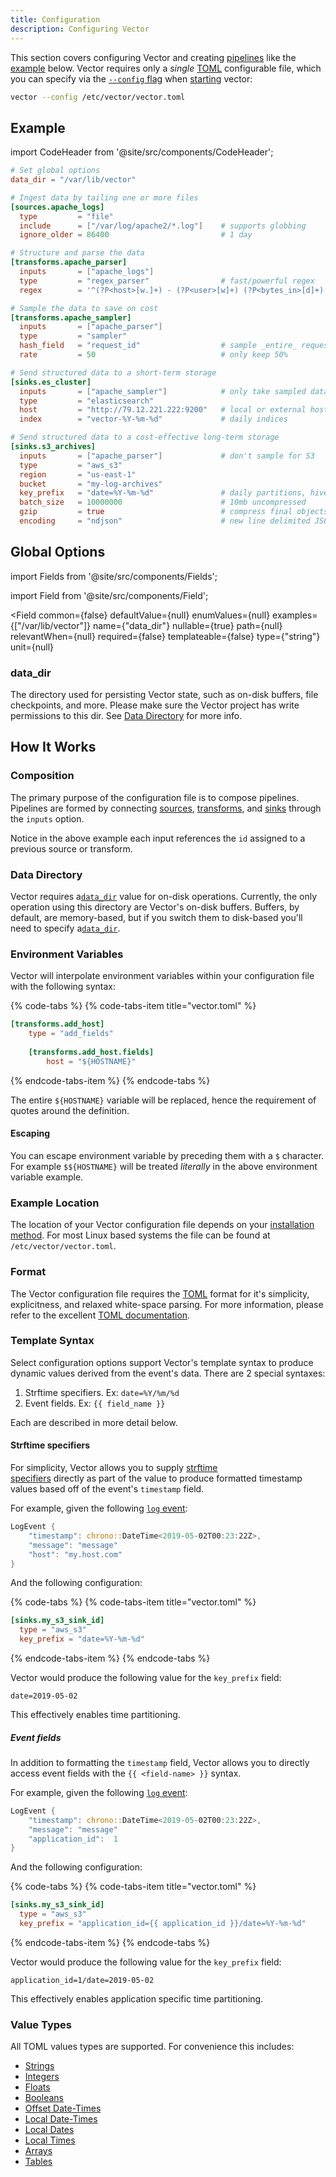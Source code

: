 ```yaml
---
title: Configuration
description: Configuring Vector
---
```


This section covers configuring Vector and creating
[pipelines][docs.configuration#composition] like the [example](#example) below.
Vector requires only a _single_ [TOML][urls.toml] configurable file, which you
can specify via the [`--config` flag][docs.process-management#flags] when
[starting][docs.process-management#starting] vector:

```bash
vector --config /etc/vector/vector.toml
```

## Example

import CodeHeader from '@site/src/components/CodeHeader';

<CodeHeader fileName="vector.toml" />

```toml
# Set global options
data_dir = "/var/lib/vector"

# Ingest data by tailing one or more files
[sources.apache_logs]
  type         = "file"
  include      = ["/var/log/apache2/*.log"]    # supports globbing
  ignore_older = 86400                         # 1 day

# Structure and parse the data
[transforms.apache_parser]
  inputs       = ["apache_logs"]
  type         = "regex_parser"                # fast/powerful regex
  regex        = '^(?P<host>[w.]+) - (?P<user>[w]+) (?P<bytes_in>[d]+) [(?P<timestamp>.*)] "(?P<method>[w]+) (?P<path>.*)" (?P<status>[d]+) (?P<bytes_out>[d]+)$'

# Sample the data to save on cost
[transforms.apache_sampler]
  inputs       = ["apache_parser"]
  type         = "sampler"
  hash_field   = "request_id"                  # sample _entire_ requests
  rate         = 50                            # only keep 50%

# Send structured data to a short-term storage
[sinks.es_cluster]
  inputs       = ["apache_sampler"]            # only take sampled data
  type         = "elasticsearch"
  host         = "http://79.12.221.222:9200"   # local or external host
  index        = "vector-%Y-%m-%d"             # daily indices

# Send structured data to a cost-effective long-term storage
[sinks.s3_archives]
  inputs       = ["apache_parser"]             # don't sample for S3
  type         = "aws_s3"
  region       = "us-east-1"
  bucket       = "my-log-archives"
  key_prefix   = "date=%Y-%m-%d"               # daily partitions, hive friendly format
  batch_size   = 10000000                      # 10mb uncompressed
  gzip         = true                          # compress final objects
  encoding     = "ndjson"                      # new line delimited JSON
```

## Global Options

import Fields from '@site/src/components/Fields';

import Field from '@site/src/components/Field';

<Fields filters={true}>


<Field
  common={false}
  defaultValue={null}
  enumValues={null}
  examples={["/var/lib/vector"]}
  name={"data_dir"}
  nullable={true}
  path={null}
  relevantWhen={null}
  required={false}
  templateable={false}
  type={"string"}
  unit={null}
  >

### data_dir

The directory used for persisting Vector state, such as on-disk buffers, file checkpoints, and more. Please make sure the Vector project has write permissions to this dir. See [Data Directory](#data-directory) for more info.


</Field>


</Fields>

## How It Works

### Composition

The primary purpose of the configuration file is to compose pipelines. Pipelines
are formed by connecting [sources][docs.sources], [transforms][docs.transforms],
and [sinks][docs.sinks] through the `inputs` option.

Notice in the above example each input references the `id` assigned to a
previous source or transform.

### Data Directory

Vector requires a[`data_dir`](#data_dir) value for on-disk operations. Currently, the only
operation using this directory are Vector's on-disk buffers. Buffers, by
default, are memory-based, but if you switch them to disk-based you'll need to
specify a[`data_dir`](#data_dir).

### Environment Variables

Vector will interpolate environment variables within your configuration file
with the following syntax:

{% code-tabs %}
{% code-tabs-item title="vector.toml" %}
```toml
[transforms.add_host]
    type = "add_fields"
    
    [transforms.add_host.fields]
        host = "${HOSTNAME}"
```
{% endcode-tabs-item %}
{% endcode-tabs %}

The entire `${HOSTNAME}` variable will be replaced, hence the requirement of
quotes around the definition.

#### Escaping

You can escape environment variable by preceding them with a `$` character. For
example `$${HOSTNAME}` will be treated _literally_ in the above environment
variable example.

### Example Location

The location of your Vector configuration file depends on your [installation
method][docs.installation]. For most Linux based systems the file can be
found at `/etc/vector/vector.toml`.

### Format

The Vector configuration file requires the [TOML][urls.toml] format for it's
simplicity, explicitness, and relaxed white-space parsing. For more information,
please refer to the excellent [TOML documentation][urls.toml].

### Template Syntax

Select configuration options support Vector's template syntax to produce
dynamic values derived from the event's data. There are 2 special syntaxes:

1. Strftime specifiers. Ex: `date=%Y/%m/%d`
2. Event fields. Ex: `{{ field_name }}`

Each are described in more detail below.

#### Strftime specifiers

For simplicity, Vector allows you to supply [strftime \
specifiers][urls.strftime_specifiers] directly as part of the value to produce
formatted timestamp values based off of the event's `timestamp` field.

For example, given the following [`log` event][docs.data-model#log]:

```rust
LogEvent {
    "timestamp": chrono::DateTime<2019-05-02T00:23:22Z>,
    "message": "message"
    "host": "my.host.com"
}
```

And the following configuration:

{% code-tabs %}
{% code-tabs-item title="vector.toml" %}
```toml
[sinks.my_s3_sink_id]
  type = "aws_s3"
  key_prefix = "date=%Y-%m-%d"
```
{% endcode-tabs-item %}
{% endcode-tabs %}

Vector would produce the following value for the `key_prefix` field:

```
date=2019-05-02
```

This effectively enables time partitioning.

##### Event fields

In addition to formatting the `timestamp` field, Vector allows you to directly
access event fields with the `{{ <field-name> }}` syntax.

For example, given the following [`log` event][docs.data-model#log]:

```rust
LogEvent {
    "timestamp": chrono::DateTime<2019-05-02T00:23:22Z>,
    "message": "message"
    "application_id":  1
}
```

And the following configuration:

{% code-tabs %}
{% code-tabs-item title="vector.toml" %}
```toml
[sinks.my_s3_sink_id]
  type = "aws_s3"
  key_prefix = "application_id={{ application_id }}/date=%Y-%m-%d"
```
{% endcode-tabs-item %}
{% endcode-tabs %}

Vector would produce the following value for the `key_prefix` field:

```
application_id=1/date=2019-05-02
```

This effectively enables application specific time partitioning.

### Value Types

All TOML values types are supported. For convenience this includes:

* [Strings](https://github.com/toml-lang/toml#string)
* [Integers](https://github.com/toml-lang/toml#integer)
* [Floats](https://github.com/toml-lang/toml#float)
* [Booleans](https://github.com/toml-lang/toml#boolean)
* [Offset Date-Times](https://github.com/toml-lang/toml#offset-date-time)
* [Local Date-Times](https://github.com/toml-lang/toml#local-date-time)
* [Local Dates](https://github.com/toml-lang/toml#local-date)
* [Local Times](https://github.com/toml-lang/toml#local-time)
* [Arrays](https://github.com/toml-lang/toml#array)
* [Tables](https://github.com/toml-lang/toml#table)


[docs.configuration#composition]: /docs/setup/configuration#composition
[docs.data-model#log]: /docs/about/data-model#log
[docs.installation]: /docs/setup/installation
[docs.process-management#flags]: /docs/administration/process-management#flags
[docs.process-management#starting]: /docs/administration/process-management#starting
[docs.sinks]: /docs/components/sinks
[docs.sources]: /docs/components/sources
[docs.transforms]: /docs/components/transforms
[urls.strftime_specifiers]: https://docs.rs/chrono/0.3.1/chrono/format/strftime/index.html
[urls.toml]: https://github.com/toml-lang/toml
